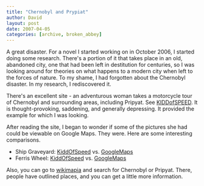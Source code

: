 ```yaml
---
title: "Chernobyl and Prypiat"
author: David
layout: post
date: 2007-04-05
categories: [archive, broken_abbey]
---
```


A great disaster. For a novel I started working on in October 2006, I started
doing some research. There's a portion of it that takes place in an old,
abandoned city, one that had been left in destitution for centuries, so I was
looking around for theories on what happens to a modern city when left to the
forces of nature. To my shame, I had forgotten about the Chernobyl disaster. In
my research, I rediscovered it.

There's an excellent site - an adventurous woman takes a motorcycle tour of
Chernobyl and surrounding areas, including Pripyat. See
[KIDDofSPEED](http://www.kiddofspeed.com/ "KIDDofSPEED"). It is
thought-provoking, saddening, and generally depressing. It provided the example
for which I was looking.

After reading the site, I began to wonder if some of the pictures she had could
be viewable on Google Maps. They were. Here are some interesting comparisons.

- Ship Graveyard: [KiddOfSpeed](http://www.kiddofspeed.com/chapter6.html) vs.
  [GoogleMaps](http://maps.google.com/maps?f=q&hl=en&q=chernobyl&layer=&sll=39.886558,-82.614441&sspn=0.498418,0.933838&ie=UTF8&z=17&ll=51.284467,30.212982&spn=0.003174,0.010815&t=h&om=1)
- Ferris Wheel: [KiddOfSpeed](http://www.kiddofspeed.com/chapter19.html) vs.
  [GoogleMaps](http://maps.google.com/maps?f=q&hl=en&q=chernobyl&layer=&sll=39.886558,-82.614441&sspn=0.498418,0.933838&ie=UTF8&z=18&ll=51.408445,30.05567&spn=0.001583,0.005407&t=h&om=1)

Also, you can go to [wikimapia](http://www.wikimapia.com/ "WikiMapia") and
search for Chernobyl or Pripyat. There, people have outlined places, and you can
get a little more information.
